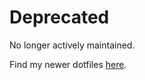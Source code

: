 # Deprecated

No longer actively maintained.

Find my newer dotfiles [here](https://github.com/MatthewEppelsheimer/dotfiles).
